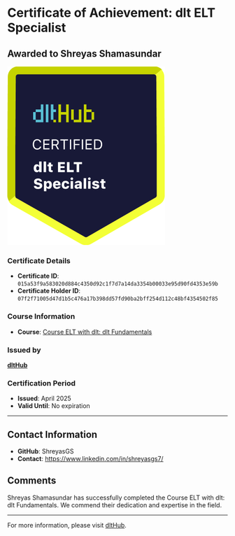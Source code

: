 
# Certificate of Achievement: dlt ELT Specialist

## Awarded to **Shreyas Shamasundar**

![Course Image](../badges/dlt_ELT_specialist.png)

### Certificate Details
- **Certificate ID**: `015a53f9a583020d884c4350d92c1f7d7a14da3354b00033e95d90fd4353e59b`
- **Certificate Holder ID**: `07f2f71005d47d1b5c476a17b398dd57fd90ba2bff254d112c48bf4354502f85`

### Course Information
- **Course**: [Course ELT with dlt: dlt Fundamentals](https://github.com/dlt-hub/dlthub-education/tree/main/courses/dlt_fundamentals_dec_2024)

### Issued by
[**dltHub**](https://dlthub.com/) 

### Certification Period
- **Issued**: April 2025
- **Valid Until**: No expiration

---

## Contact Information
- **GitHub**: ShreyasGS
- **Contact**: https://www.linkedin.com/in/shreyasgs7/

## Comments
Shreyas Shamasundar has successfully completed the Course ELT with dlt: dlt Fundamentals. We commend their dedication and expertise in the field.

---

For more information, please visit [dltHub](https://dlthub.com/).
    